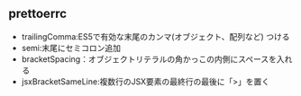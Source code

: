 ## prettoerrc

- trailingComma:ES5で有効な末尾のカンマ(オブジェクト、配列など) つける
- semi:末尾にセミコロン追加
- bracketSpacing：オブジェクトリテラルの角かっこの内側にスペースを入れる
- jsxBracketSameLine:複数行のJSX要素の最終行の最後に「>」を置く


